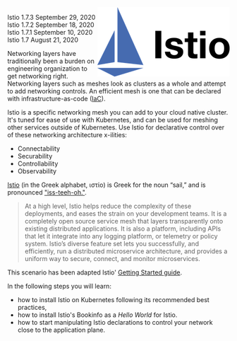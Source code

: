 <img align="right" src="./assets/istio.png" width="300">

Istio 1.7.3	September 29, 2020  
Istio 1.7.2	September 18, 2020  
Istio 1.7.1	September 10, 2020  
Istio 1.7	August 21, 2020  

Networking layers have traditionally been a burden on engineering organization to get networking right. Networking layers such as meshes look as clusters as a whole and attempt to add networking controls. An efficient mesh is one that can be declared with infrastructure-as-code ([IaC](https://en.wikipedia.org/wiki/Infrastructure_as_code)).

Istio is a specific networking mesh you can add to your cloud native cluster. It's tuned for ease of use with Kubernetes, and can be used for meshing other services outside of Kubernetes. Use Istio for declarative control over of these networking architecture x-ilities:

- Connectability
- Securability
- Controllability
- Observability

[Istio](https://istio.io/latest/docs/concepts/what-is-istio/) (in the Greek alphabet, ιστίο) is Greek for the noun “sail,” and is pronounced ["iss-teeh-oh."](http://www.howtopronounce.cc/istio).

> At a high level, Istio helps reduce the complexity of these deployments, and eases the strain on your development teams. It is a completely open source service mesh that layers transparently onto existing distributed applications. It is also a platform, including APIs that let it integrate into any logging platform, or telemetry or policy system. Istio’s diverse feature set lets you successfully, and efficiently, run a distributed microservice architecture, and provides a uniform way to secure, connect, and monitor microservices.

This scenario has been adapted Istio' [Getting Started guide](https://istio.io/latest/docs/setup/getting-started).

In the following steps you will learn:

- how to install Istio on Kubernetes following its recommended best practices,
- how to install Istio's Bookinfo as a _Hello World_ for Istio.
- how to start manipulating Istio declarations to control your network close to the application plane.
